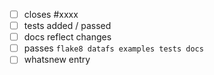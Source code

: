  - [ ] closes #xxxx
 - [ ] tests added / passed
 - [ ] docs reflect changes
 - [ ] passes ``flake8 datafs examples tests docs``
 - [ ] whatsnew entry
